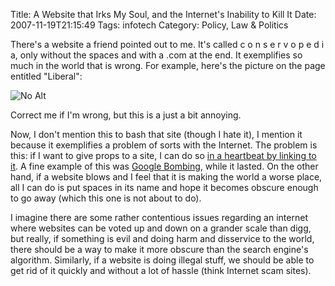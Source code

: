 Title: A Website that Irks My Soul, and the Internet's Inability to Kill It
Date: 2007-11-19T21:15:49
Tags: infotech
Category: Policy, Law & Politics


There's a website a friend pointed out to me. It's called c o n s e r v o p 
e d i a, only without the spaces and with a .com at the end. It exemplifies 
so much in the world that is wrong. For example, here's the picture on the 
page entitled "Liberal":

![No Alt]({filename}/images/Liberal_Brain_0.jpg)

Correct me if I'm wrong, but this is a just a bit annoying. 

Now, I don't mention this to bash that site (though I hate it), 
I mention it because it exemplifies a problem of sorts with the Internet. 
The problem is this: if I want to give props to a site, 
I can do so [in a heartbeat by linking to it][1]. A fine example of this was 
[Google Bombing][2], while it lasted. On the other hand, 
if a website blows and I feel that it is making the world a worse place, 
all I can do is put spaces in its name and hope it becomes obscure enough to
 go away (which this one is not about to do). 

I imagine there are some rather contentious issues regarding an internet 
where websites can be voted up and down on a grander scale than digg, 
but really, if something is evil and doing harm and disservice to the world,
 there should be a way to make it more obscure than the search engine's 
 algorithm. Similarly, if a website is doing illegal stuff, 
 we should be able to get rid of it quickly and without a lot of hassle 
 (think Internet scam sites).

[1]: http://www.gossamergear.com
[2]: http://en.wikipedia.org/wiki/Google_bomb
